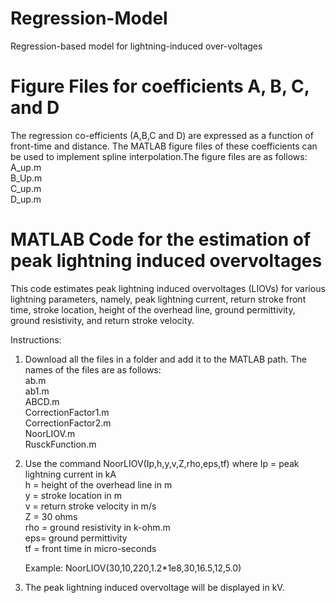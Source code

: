 # Regression-Model
Regression-based model for lightning-induced over-voltages

# Figure Files for coefficients A, B, C, and D
The regression co-efficients (A,B,C and D) are expressed as a function of front-time and distance. The MATLAB figure files of these coefficients can be used to implement spline interpolation.The figure files are as follows: <br />
A_up.m
<br />
B_Up.m
<br />
C_up.m
<br />
D_up.m

# MATLAB Code for the estimation of peak lightning induced overvoltages

This code estimates peak lightning induced overvoltages (LIOVs) for various lightning parameters, namely, peak lightning current, return stroke front time, stroke location, height of the overhead line, ground permittivity, ground resistivity, and return stroke velocity. 

Instructions:
1. Download all the files in a folder and add it to the MATLAB path. The names of the files are as follows:<br />
    ab.m
    <br />
    ab1.m 
    <br />
    ABCD.m 
    <br />
    CorrectionFactor1.m
    <br />
    CorrectionFactor2.m
    <br />
    NoorLIOV.m
    <br />
    RusckFunction.m

2. Use the command NoorLIOV(Ip,h,y,v,Z,rho,eps,tf) where
   Ip = peak lightning current in kA
   <br />
   h =  height of the overhead line in m
   <br />
   y = stroke location in m
   <br />
   v = return stroke velocity in m/s
   <br />
   Z = 30 ohms
   <br />
   rho = ground resistivity in k-ohm.m
   <br />
   eps= ground permittivity
   <br />
   tf = front time in micro-seconds

   Example: NoorLIOV(30,10,220,1.2*1e8,30,16.5,12,5.0)

3. The peak lightning induced overvoltage will be displayed in kV.
